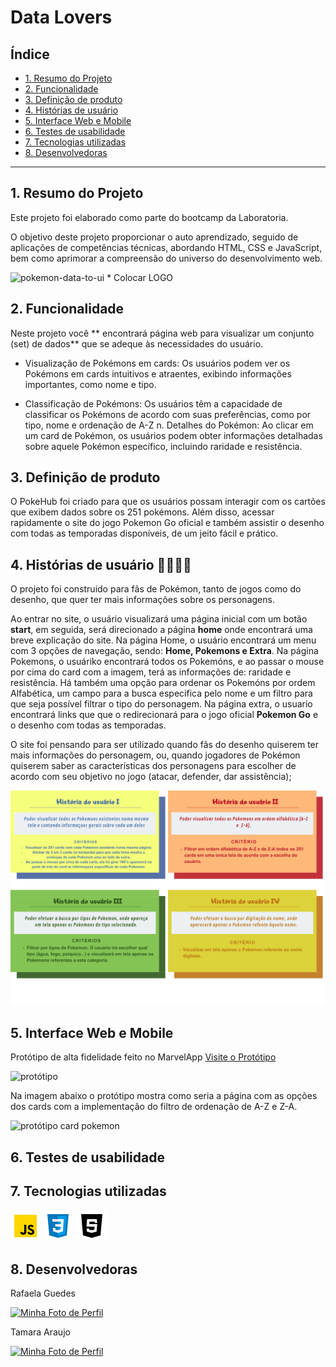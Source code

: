 # Data Lovers

## Índice

* [1. Resumo do Projeto](#1-Resumo-do-Projeto)
* [2. Funcionalidade](#2-Funcionalidade)
* [3. Definição de produto](#3-Definição-de-produto)
* [4. Histórias de usuário](#4-Histórias-de-usuários)
* [5. Interface Web e Mobile](#5-Interface-Web-e-Mobile)
* [6. Testes de usabilidade](#6-Testes-de-usabilidade)
* [7. Tecnologias utilizadas](#7-Tecnologias-utilizadas)
* [8. Desenvolvedoras ](#8-Desenvolvedoras )


***

## 1. Resumo do Projeto

Este projeto foi elaborado como parte do bootcamp da Laboratoria.

O objetivo deste projeto proporcionar o auto aprendizado, seguido de aplicações de competências técnicas, abordando HTML, CSS e JavaScript, bem como aprimorar a compreensão do universo do desenvolvimento web.

![pokemon-data-to-ui]() * Colocar LOGO

## 2. Funcionalidade

Neste projeto você ** encontrará  página web para visualizar um conjunto (set) de dados** que se adeque às necessidades do usuário.

* Visualização de Pokémons em cards: Os usuários podem ver os Pokémons em cards intuitivos e atraentes, exibindo informações importantes, como nome e tipo.

* Classificação de Pokémons: Os usuários têm a capacidade de classificar os Pokémons de acordo com suas preferências, como por tipo, nome e ordenação de A-Z n. Detalhes do Pokémon: Ao clicar em um card de Pokémon, os usuários podem obter informações detalhadas sobre aquele Pokémon específico, incluindo raridade e resistência.


## 3. Definição de produto

O PokeHub foi criado para que os usuários possam interagir com os cartões que exibem dados sobre os 251 pokémons. Além disso, acessar rapidamente o site do jogo Pokemon Go oficial e também assistir o desenho com todas as temporadas disponíveis, de um jeito fácil e prático.  


  ## 4. Histórias de usuário 🙋‍♀️🙋‍♀️
  O projeto foi construido para fãs de Pokémon, tanto de jogos como do desenho, que quer ter mais informações sobre os personagens.

  Ao entrar no site, o usuário visualizará uma página inicial com um botão **start**, em seguida, será direcionado a página **home** onde encontrará uma breve explicação do site. Na página Home, o usuário encontrará um menu com 3 opções de navegação, sendo: **Home, Pokemons e Extra**. Na página Pokemons, o usuáriko encontrará todos os Pokemóns, e ao passar o mouse por cima do card com a imagem, terá as informações de: raridade e resistência. Há também uma opção para ordenar os Pokemóns por ordem Alfabética, um campo para a busca especifica pelo nome e um filtro para que seja possível filtrar o tipo do personagem. Na página extra, o usuario encontrará links que que o redirecionará para o jogo oficial **Pokemon Go** e o desenho com todas as temporadas.

O site foi pensando para ser utilizado quando fãs do desenho quiserem ter mais informações do personagem, ou, quando jogadores de Pokémon quiserem saber as características dos personagens para escolher de acordo com seu objetivo no jogo (atacar, defender, dar assistência);


  ![historia de usuaruio](./src/image/HU.png)


  ## 5. Interface Web e Mobile

 Protótipo de alta fidelidade feito no MarvelApp
  [Visite o Protótipo]( https://marvelapp.com/prototype/19ij1bf9/screen/92444608)
 
  ![protótipo](./src/image/protótipo_.png)

  Na imagem abaixo o protótipo mostra como seria a página com as opções dos cards com a implementação do filtro de ordenação de A-Z e Z-A.

   ![protótipo card pokemon](./src/image/protótipo_filtro.png)


  ## 6.  Testes de usabilidade
  

  ## 7.  Tecnologias utilizadas
  ![Java Script](/src/image/iconJS.png)
  ![CSS](/src/image/CSSicon.png)
  ![HTML](/src/image/HTMLicon.png)



  ## 8. Desenvolvedoras 


Rafaela Guedes 

<a href="https://github.com/RafaelaMiliano">
  <img src="https://github.com/RafaelaMiliano.png" alt="Minha Foto de Perfil" width="70" height="70">
</a>

Tamara Araujo 

<a href="https://github.com/tamarataraujo">
  <img src="https://github.com/tamarataraujo.png" alt="Minha Foto de Perfil" width="70" height="70">
</a>


